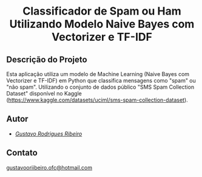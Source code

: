 <h1 align="center"> Classificador de Spam ou Ham Utilizando Modelo Naive Bayes com Vectorizer e TF-IDF </h1>

## Descrição do Projeto
Esta aplicação utiliza um modelo de Machine Learning (Naive Bayes com Vectorizer e TF-IDF) em Python que classifica mensagens como "spam" ou "não spam". Utilizando o conjunto de dados público "SMS Spam Collection Dataset" disponível no Kaggle (https://www.kaggle.com/datasets/uciml/sms-spam-collection-dataset).

## Autor
- [*Gustavo Rodrigues Ribeiro*](https://github.com/GustavooRibas)

## Contato
gustavooriibeiro.ofc@hotmail.com
